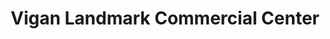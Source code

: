 ---
title: "Vigan Landmark Commercial Center"
url: /vigan/vigan-landmark-commercial-center/
shop: Einkaufszentrum
---